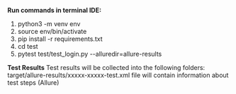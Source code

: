**Run commands in terminal IDE:**
1. python3 -m venv env
2. source env/bin/activate
3. pip install -r requirements.txt
4. cd test
5. pytest test/test_login.py --alluredir=allure-results

**Test Results**
Test results will be collected into the following folders:
target/allure-results/xxxxx-xxxxx-test.xml file will contain information about test steps (Allure)
